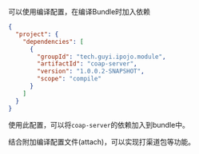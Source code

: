 
可以使用编译配置，在编译Bundle时加入依赖

``` json
{
  "project": {
    "dependencies": [
      {
        "groupId": "tech.guyi.ipojo.module",
        "artifactId": "coap-server",
        "version": "1.0.0.2-SNAPSHOT",
        "scope": "compile"
      }
    ]
  }
}
```

使用此配置，可以将<code>coap-server</code>的依赖加入到bundle中。

结合附加编译配置文件(attach)，可以实现打渠道包等功能。